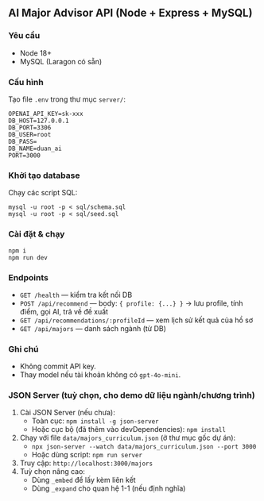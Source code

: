 ## AI Major Advisor API (Node + Express + MySQL)

### Yêu cầu
- Node 18+
- MySQL (Laragon có sẵn)

### Cấu hình
Tạo file `.env` trong thư mục `server/`:

```
OPENAI_API_KEY=sk-xxx
DB_HOST=127.0.0.1
DB_PORT=3306
DB_USER=root
DB_PASS=
DB_NAME=duan_ai
PORT=3000
```

### Khởi tạo database
Chạy các script SQL:

```
mysql -u root -p < sql/schema.sql
mysql -u root -p < sql/seed.sql
```

### Cài đặt & chạy
```
npm i
npm run dev
```

### Endpoints
- `GET /health` — kiểm tra kết nối DB
- `POST /api/recommend` — body: `{ profile: {...} }` → lưu profile, tính điểm, gọi AI, trả về đề xuất
- `GET /api/recommendations/:profileId` — xem lịch sử kết quả của hồ sơ
- `GET /api/majors` — danh sách ngành (từ DB)

### Ghi chú
- Không commit API key.
- Thay model nếu tài khoản không có `gpt-4o-mini`.

### JSON Server (tuỳ chọn, cho demo dữ liệu ngành/chương trình)
1. Cài JSON Server (nếu chưa):
   - Toàn cục: `npm install -g json-server`
   - Hoặc cục bộ (đã thêm vào devDependencies): `npm install`
2. Chạy với file `data/majors_curriculum.json` (ở thư mục gốc dự án):
   - `npx json-server --watch data/majors_curriculum.json --port 3000`
   - Hoặc dùng script: `npm run server`
3. Truy cập: `http://localhost:3000/majors`
4. Tuỳ chọn nâng cao:
   - Dùng `_embed` để lấy kèm liên kết
   - Dùng `_expand` cho quan hệ 1-1 (nếu định nghĩa)



